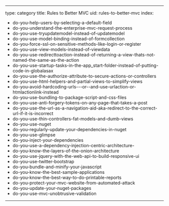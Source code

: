 
---
type: category
title: Rules to Better MVC
uid: rules-to-better-mvc
index:
 - do-you-help-users-by-selecting-a-default-field
 - do-you-understand-the-enterprise-mvc-request-process
 - do-you-use-tryupdatemodel-instead-of-updatemodel
 - do-you-use-model-binding-instead-of-formcollection
 - do-you-force-ssl-on-sensitive-methods-like-login-or-register
 - do-you-use-view-models-instead-of-viewdata
 - do-you-use-redirecttoaction-instead-of-returning-a-view-thats-not-named-the-same-as-the-action
 - do-you-use-startup-tasks-in-the-app_start-folder-instead-of-putting-code-in-globalasax
 - do-you-use-the-authorize-attribute-to-secure-actions-or-controllers
 - do-you-use-html-helpers-and-partial-views-to-simplify-views
 - do-you-avoid-hardcoding-urls---or--and-use-urlaction-or-htmlactionlink-instead
 - do-you-use-bundling-to-package-script-and-css-files
 - do-you-use-anti-forgery-tokens-on-any-page-that-takes-a-post
 - do-you-use-the-url-as-a-navigation-aid-aka-redirect-to-the-correct-url-if-it-is-incorrect
 - do-you-use-thin-controllers-fat-models-and-dumb-views
 - do-you-use-nuget
 - do-you-regularly-update-your-dependencies-in-nuget
 - do-you-use-glimpse
 - do-you-inject-your-dependencies
 - do-you-use-a-dependency-injection-centric-architecture-
 - do-you-know-the-layers-of-the-onion-architecture
 - do-you-use-jquery-with-the-web-api-to-build-responsive-ui
 - do-you-use-twitter-bootstrap
 - do-you-bundle-and-minify-your-javascript
 - do-you-know-the-best-sample-applications
 - do-you-know-the-best-way-to-do-printable-reports
 - do-you-protect-your-mvc-website-from-automated-attack
 - do-you-update-your-nuget-packages
 - do-you-use-mvc-unobtrusive-validation
---



